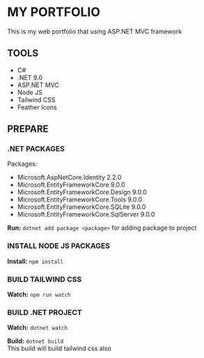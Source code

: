 # MY PORTFOLIO
<p>This is my web portfolio that using ASP.NET MVC framework</p>

## TOOLS
<ul>
    <li>C#</li>
    <li>.NET 9.0</li>
    <li>ASP.NET MVC</li>
    <li>Node JS</li>
    <li>Tailwind CSS</li>
    <li>Feather Icons</li>
</ul>

## PREPARE

### .NET PACKAGES
<span>Packages:</span>
<ul>
    <li>Microsoft.AspNetCore.Identity 2.2.0</li>
    <li>Microsoft.EntityFrameworkCore 9.0.0</li>
    <li>Microsoft.EntityFrameworkCore.Design 9.0.0</li>
    <li>Microsoft.EntityFrameworkCore.Tools 9.0.0</li>
    <li>Microsoft.EntityFrameworkCore.SQLite 9.0.0</li>
    <li>Microsoft.EntityFrameworkCore.SqlServer 9.0.0</li>
</ul>

<strong>Run:</strong> <code>dotnet add package &lt;package&gt;</code> <span>for adding package to project</span>

### INSTALL NODE JS PACKAGES
<strong>Install:</strong> <code>npm install</code>

### BUILD TAILWIND CSS
<strong>Watch:</strong> <code>npm run watch</code>

### BUILD .NET PROJECT
<strong>Watch:</strong> <code>dotnet watch</code>

<strong>Build:</strong> <code>dotnet build</code><br>
<span>This build will build tailwind css also</span>